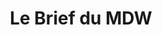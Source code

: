 ---
layout: brief-emails_index
title: Le Brief du MDW
description: Le Brief, un email quotidien contenant les news les plus populaires et inspirantes sur le Web design et le développement Web
intro: Inscrivez-vous au Brief et recevez chaque jour un email avec des articles et des ressources soigneusement sélectionnés. Ne perdez plus votre temps à chercher, concentrez-vous sur l'essentiel, la conception des expériences numériques de demain (always shipping...) sans pour autant sacrifier votre veille.
text-twtr : Le Brief du @MagDuWebdesign. Rejoingnez 10,000+ designers, développeurs, artistes et créateurs à la recherche des dernières nouveautés en Web design.
permalink: /le-brief/
---